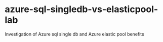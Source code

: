 # azure-sql-singledb-vs-elasticpool-lab
Investigation of Azure sql single db and Azure elastic pool benefits
